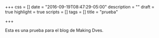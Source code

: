 +++
css = []
date = "2016-09-19T08:47:29-05:00"
description = ""
draft = true
highlight = true
scripts = []
tags = []
title = "prueba"

+++


Esta es una prueba para el blog de Making Dves.
